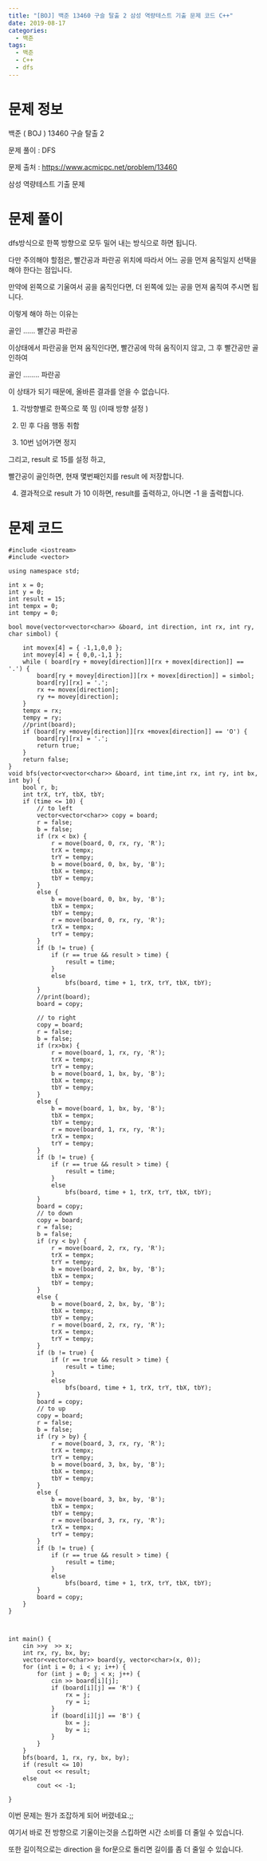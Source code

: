 ```yaml
---
title: "[BOJ] 백준 13460 구슬 탈출 2 삼성 역량테스트 기출 문제 코드 C++"
date: 2019-08-17
categories: 
  - 백준
tags: 
  - 백준
  - C++
  - dfs
---
```

# 문제 정보
백준 ( BOJ ) 13460 구슬 탈출 2

문제 풀이 : DFS

문제 출처 : https://www.acmicpc.net/problem/13460

삼성 역량테스트 기출 문제


# 문제 풀이 
dfs방식으로 한쪽 방향으로 모두 밀어 내는 방식으로 하면 됩니다. 

다만 주의해야 할점은, 빨간공과 파란공 위치에 따라서 어느 공을 먼져 움직일지 선택을 해야 한다는 점입니다. 

만약에 왼쪽으로 기울여서 공을 움직인다면, 더 왼쪽에 있는 공을 먼져  움직여 주시면 됩니다. 

이렇게 해야 하는 이유는

골인 ......  빨간공 파란공

이상태에서 파란공을 먼져 움직인다면, 빨간공에 막혀 움직이지 않고, 그 후 빨간공만 골인하여

골인 ........   파란공

이 상태가 되기 때문에, 올바른 결과를 얻을 수 없습니다. 

1. 각방향별로 한쪽으로 쭉 밈 (이때 방향 설정 ) 

2. 민 후 다음 행동 취함

3. 10번 넘어가면 정지

그리고, result 로 15를 설정 하고, 

빨간공이 골인하면, 현재 몇번째인지를 result 에 저장합니다. 

4. 결과적으로 result 가 10 이하면, result를 출력하고, 아니면 -1 을 출력합니다.

# 문제 코드
```
#include <iostream>
#include <vector>

using namespace std;

int x = 0;
int y = 0;
int result = 15;
int tempx = 0;
int tempy = 0;

bool move(vector<vector<char>> &board, int direction, int rx, int ry, char simbol) {

	int movex[4] = { -1,1,0,0 };
	int movey[4] = { 0,0,-1,1 };
	while ( board[ry + movey[direction]][rx + movex[direction]] == '.') {
		board[ry + movey[direction]][rx + movex[direction]] = simbol;
		board[ry][rx] = '.';
		rx += movex[direction];
		ry += movey[direction];
	}
	tempx = rx;
	tempy = ry;
	//print(board);
	if (board[ry +movey[direction]][rx +movex[direction]] == 'O') {
		board[ry][rx] = '.';
		return true;
	}
	return false;
}
void bfs(vector<vector<char>> &board, int time,int rx, int ry, int bx, int by) {
	bool r, b;
	int trX, trY, tbX, tbY;
	if (time <= 10) {
		// to left
		vector<vector<char>> copy = board;
		r = false;
		b = false;
		if (rx < bx) {
			r = move(board, 0, rx, ry, 'R');
			trX = tempx;
			trY = tempy;
			b = move(board, 0, bx, by, 'B');
			tbX = tempx;
			tbY = tempy;
		}
		else {
			b = move(board, 0, bx, by, 'B');
			tbX = tempx;
			tbY = tempy;
			r = move(board, 0, rx, ry, 'R');
			trX = tempx;
			trY = tempy;
		}
		if (b != true) {
			if (r == true && result > time) {
				result = time;
			}
			else
				bfs(board, time + 1, trX, trY, tbX, tbY);
		}
		//print(board);
		board = copy;

		// to right
		copy = board;
		r = false;
		b = false;
		if (rx>bx) {
			r = move(board, 1, rx, ry, 'R');
			trX = tempx;
			trY = tempy;
			b = move(board, 1, bx, by, 'B');
			tbX = tempx;
			tbY = tempy;
		}
		else {
			b = move(board, 1, bx, by, 'B');
			tbX = tempx;
			tbY = tempy;
			r = move(board, 1, rx, ry, 'R');
			trX = tempx;
			trY = tempy;
		}
		if (b != true) {
			if (r == true && result > time) {
				result = time;
			}
			else
				bfs(board, time + 1, trX, trY, tbX, tbY);
		}
		board = copy;
		// to down
		copy = board;
		r = false;
		b = false;
		if (ry < by) {
			r = move(board, 2, rx, ry, 'R');
			trX = tempx;
			trY = tempy;
			b = move(board, 2, bx, by, 'B');
			tbX = tempx;
			tbY = tempy;
		}
		else {
			b = move(board, 2, bx, by, 'B');
			tbX = tempx;
			tbY = tempy;
			r = move(board, 2, rx, ry, 'R');
			trX = tempx;
			trY = tempy;
		}
		if (b != true) {
			if (r == true && result > time) {
				result = time;
			}
			else
				bfs(board, time + 1, trX, trY, tbX, tbY);
		}
		board = copy;
		// to up
		copy = board;
		r = false;
		b = false;
		if (ry > by) {
			r = move(board, 3, rx, ry, 'R');
			trX = tempx;
			trY = tempy;
			b = move(board, 3, bx, by, 'B');
			tbX = tempx;
			tbY = tempy;
		}
		else {
			b = move(board, 3, bx, by, 'B');
			tbX = tempx;
			tbY = tempy;
			r = move(board, 3, rx, ry, 'R');
			trX = tempx;
			trY = tempy;
		}
		if (b != true) {
			if (r == true && result > time) {
				result = time;
			}
			else
				bfs(board, time + 1, trX, trY, tbX, tbY);
		}
		board = copy;
	}
}



int main() {
	cin >>y  >> x;
	int rx, ry, bx, by;
	vector<vector<char>> board(y, vector<char>(x, 0));
	for (int i = 0; i < y; i++) {
		for (int j = 0; j < x; j++) {
			cin >> board[i][j];
			if (board[i][j] == 'R') {
				rx = j;
				ry = i;
			}
			if (board[i][j] == 'B') {
				bx = j;
				by = i;
			}
		}
	}
	bfs(board, 1, rx, ry, bx, by);
	if (result <= 10)
		cout << result;
	else
		cout << -1;

}
```

이번 문제는 뭔가 조잡하게 되어 버렸네요.;;

여기서 바로 전 방향으로 기울이는것을 스킵하면 시간 소비를 더 줄일 수 있습니다. 

또한 길이적으로는 direction 을 for문으로 돌리면 길이를 좀 더 줄일 수 있습니다. 
